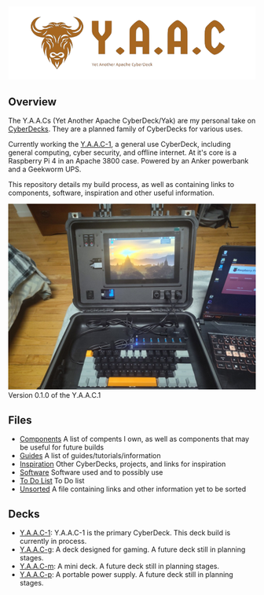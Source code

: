 <!-- ======================================== README.md Start ======================================== -->


<!-- ------------------------------ Intro Start ------------------------------ -->

![Y.A.A.C Logo](img/logos/yaac-high-resolution-logo-transparent.png)

<!-- ------------------------------ Intro End ------------------------------ -->


<!-- ------------------------------ Overview Start ------------------------------ -->

## Overview

The Y.A.A.Cs (Yet Another Apache CyberDeck/Yak) are my personal take on [CyberDecks](https://www.reddit.com/r/CyberDeck/).  They are a planned family of CyberDecks for various uses.

Currently working the [Y.A.A.C-1](/doc/yaac1/index.md), a general use CyberDeck, including general computing, cyber security, and offline internet.  At it's core is a Raspberry Pi 4 in an Apache 3800 case.  Powered by an Anker powerbank and a Geekworm UPS.

This repository details my build process, as well as containing links to components, software, inspiration and other useful information.

![CyberDeck v0.1.0](img/yaac/cyberdeck-3-v0-1-0.jpg)
Version 0.1.0 of the Y.A.A.C.1

<!-- ------------------------------ Overview End ------------------------------ -->


<!-- ------------------------------ Files Start ------------------------------ -->

## Files

- [Components](doc/components.md) A list of compents I own, as well as components that may be useful for future builds
- [Guides](doc/guides.md) A list of guides/tutorials/information
- [Inspiration](doc/inspiration.md) Other CyberDecks, projects, and links for inspiration
- [Software](doc/software.md) Software used and to possibly use
- [To Do List](doc/todo.md) To Do list
- [Unsorted](doc/unsorted.md) A file containing links and other information yet to be sorted

<!-- ------------------------------ Files End ------------------------------ -->


<!-- ------------------------------ Decks Start ------------------------------ -->

## Decks
- [Y.A.A.C-1](doc/yaac1/index.md): Y.A.A.C-1 is the primary CyberDeck.  This deck build is currently in process.
- [Y.A.A.C-g](doc/yaacg/index.md): A deck designed for gaming.  A future deck still in planning stages.
- [Y.A.A.C-m](doc/yaacm/index.md): A mini deck.  A future deck still in planning stages.
- [Y.A.A.C-p](doc/yaacp/index.md): A portable power supply.  A future deck still in planning stages.

<!-- ------------------------------ Decks End ------------------------------ -->


<!-- ------------------------------ Outro Start ------------------------------ -->

<!-- ------------------------------ Outro End ------------------------------ -->


<!-- ======================================== README.md End ======================================== -->
